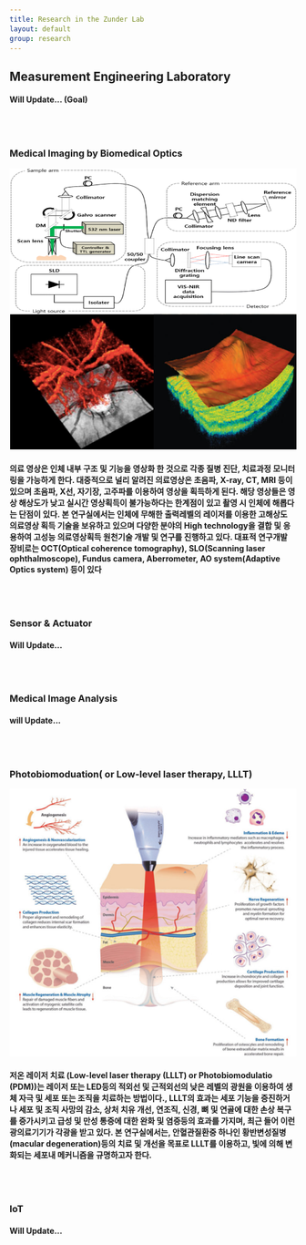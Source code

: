 ```yaml
---
title: Research in the Zunder Lab
layout: default
group: research
---
```


## Measurement Engineering Laboratory


#### Will Update... (Goal)


<br><br>
### Medical Imaging by Biomedical Optics

<img class="img-responsive center-block" src="/static/img/research/medicalDevice.png" alt="Medical device">

#### 의료 영상은 인체 내부 구조 및 기능을 영상화 한 것으로 각종 질병 진단, 치료과정 모니터링을 가능하게 한다. 대중적으로 널리 알려진 의료영상은 초음파, X-ray, CT, MRI 등이 있으며 초음파, X선, 자기장, 고주파를 이용하여 영상을 획득하게 된다. 해당 영상들은 영상 해상도가 낮고 실시간 영상획득이 불가능하다는 한계점이 있고 촬영 시 인체에 해롭다는 단점이 있다. 본 연구실에서는 인체에 무해한 출력레벨의 레이저를 이용한 고해상도 의료영상 획득 기술을 보유하고 있으며 다양한 분야의 High technology을 결합 및 응용하여 고성능 의료영상획득 원천기술 개발 및 연구를 진행하고 있다. 대표적 연구개발 장비로는 OCT(Optical coherence tomography), SLO(Scanning laser ophthalmoscope), Fundus camera, Aberrometer, AO system(Adaptive Optics system) 등이 있다


<br><br>

### Sensor & Actuator

#### Will Update...

<br><br>

### Medical Image Analysis

#### will Update...

<br><br>


### Photobiomoduation( or Low-level laser therapy, LLLT)

<img class="img-responsive center-block" src="/static/img/research/researchDrkim.png" alt="Photobiomoduation">

#### 저온 레이저 치료 (Low-level laser therapy (LLLT) or Photobiomodulatio (PDM))는 레이저 또는 LED등의 적외선 및 근적외선의 낮은 레벨의 광원을 이용하여 생체 자극 및 세포 또는 조직을 치료하는 방법이다., LLLT의 효과는 세포 기능을 증진하거나 세포 및 조직 사망의 감소, 상처 치유 개선, 연조직, 신경, 뼈 및 연골에 대한 손상 복구를 증가시키고 급성 및 만성 통증에 대한 완화 및 염증등의 효과를 가지며, 최근 들어 이런 광의료기기가 각광을 받고 있다.  본 연구실에서는, 안혈관질환중 하나인 황반변성질병(macular degeneration)등의 치료 및 개선을 목표로 LLLT를 이용하고, 빛에 의해 변화되는 세포내 메커니즘을 규명하고자 한다.


<br><br>

### IoT

#### Will Update...

<br><br>
